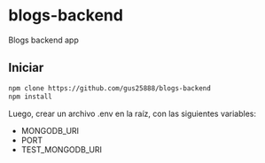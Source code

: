 # blogs-backend

Blogs backend app

## Iniciar

```sh
npm clone https://github.com/gus25888/blogs-backend
npm install
```

Luego, crear un archivo .env en la raíz, con las siguientes variables:

- MONGODB_URI
- PORT
- TEST_MONGODB_URI
